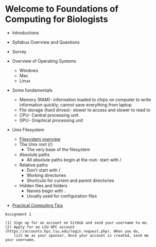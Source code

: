 # Welcome to Foundations of Computing for Biologists

- Introductions

- Syllabus Overview and Questions
	
- Survey

- Overview of Operating Systems
  - Windows
  - Mac
  - Linux

- Some fundamentals
  - Memory (RAM)- information loaded to chips on computer to write information quickly; cannot save everything from laptop
  - File storage (hard drives)- slower to access and slower to read to
  - CPU- Central processing unit 
  - GPU- Graphical processing unit

- Unix Filesystem
	- [Filesystem overview](https://github.com/FoundCompBio-Spr24/Intro_Week1/blob/main/Filesystems.md)
 	- The Unix root (/)
   		- The very base of the filesystem
	- Absolute paths
		- All absolute paths begin at the root- start with /
	- Relative paths
		- Don't start with /
		- Working directories
		- Shortcuts for current and parent directories
	- Hidden files and folders
		- Names begin with `.`
		- Usually used for configuration files

- [Practical Computing Tips](https://github.com/FoundCompBio-Spr24/Intro_Week1/blob/main/ComputingTips.md)

```
Assignment 1

(1) Sign up for an account on GitHub and send your username to me.
(2) Apply for an LSU HPC account (https://accounts.hpc.lsu.edu/login_request.php). When you do, 
    list me as your sponsor. Once your account is created, send me your username.
```
